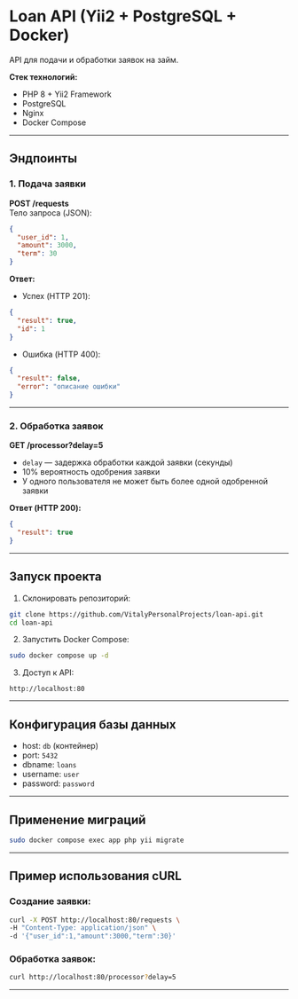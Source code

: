 # Loan API (Yii2 + PostgreSQL + Docker)

API для подачи и обработки заявок на займ.

**Стек технологий:**
- PHP 8 + Yii2 Framework
- PostgreSQL
- Nginx
- Docker Compose

---

## **Эндпоинты**

### 1. Подача заявки
**POST /requests**  
Тело запроса (JSON):
```json
{
  "user_id": 1,
  "amount": 3000,
  "term": 30
}
```

**Ответ:**
- Успех (HTTP 201):
```json
{
  "result": true,
  "id": 1
}
```
- Ошибка (HTTP 400):
```json
{
  "result": false,
  "error": "описание ошибки"
}
```

---

### 2. Обработка заявок
**GET /processor?delay=5**  
- `delay` — задержка обработки каждой заявки (секунды)  
- 10% вероятность одобрения заявки  
- У одного пользователя не может быть более одной одобренной заявки  

**Ответ (HTTP 200):**
```json
{
  "result": true
}
```

---

## **Запуск проекта**

1. Склонировать репозиторий:

```bash
git clone https://github.com/VitalyPersonalProjects/loan-api.git
cd loan-api
```

2. Запустить Docker Compose:

```bash
sudo docker compose up -d
```

3. Доступ к API:

```
http://localhost:80
```

---

## **Конфигурация базы данных**

- host: `db` (контейнер)
- port: `5432`
- dbname: `loans`
- username: `user`
- password: `password`

---

## **Применение миграций**

```bash
sudo docker compose exec app php yii migrate
```

---

## **Пример использования cURL**

### Создание заявки:
```bash
curl -X POST http://localhost:80/requests \
-H "Content-Type: application/json" \
-d '{"user_id":1,"amount":3000,"term":30}'
```

### Обработка заявок:
```bash
curl http://localhost:80/processor?delay=5
```

---
